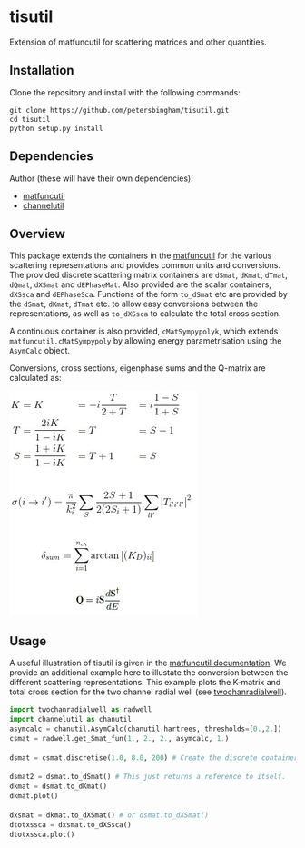 # tisutil
Extension of matfuncutil for scattering matrices and other quantities.

## Installation

Clone the repository and install with the following commands:

    git clone https://github.com/petersbingham/tisutil.git
    cd tisutil
    python setup.py install
    
## Dependencies

Author (these will have their own dependencies):
 - [matfuncutil](https://github.com/petersbingham/matfuncutil)
 - [channelutil](https://github.com/petersbingham/channelutil)

## Overview

This package extends the containers in the [matfuncutil](https://github.com/petersbingham/matfuncutil) for the various scattering representations and provides common units and conversions. The provided discrete scattering matrix containers are `dSmat`, `dKmat`, `dTmat`, `dQmat`, `dXSmat` and `dEPhaseMat`. Also provided are the scalar containers, `dXSsca` and `dEPhaseSca`. Functions of the form `to_dSmat` etc are provided by the `dSmat`, `dKmat`, `dTmat` etc. to allow easy conversions between the representations, as well as `to_dXSsca` to calculate the total cross section. 

A continuous container is also provided, `cMatSympypolyk`, which extends `matfuncutil.cMatSympypoly` by allowing energy parametrisation using the `AsymCalc` object.

Conversions, cross sections, eigenphase sums and the Q-matrix are calculated as:<br/>

![equations](https://github.com/petersbingham/tisutil/blob/master/equations.jpg)

## Usage

A useful illustration of tisutil is given in the [matfuncutil documentation](https://github.com/petersbingham/matfuncutil). We provide an additional example here to illustate the conversion between the different scattering representations. This example plots the K-matrix and total cross section for the two channel radial well (see [twochanradialwell](https://github.com/petersbingham/twochanradialwell)).

```python
import twochanradialwell as radwell
import channelutil as chanutil
asymcalc = chanutil.AsymCalc(chanutil.hartrees, thresholds=[0.,2.])
csmat = radwell.get_Smat_fun(1., 2., 2., asymcalc, 1.)

dsmat = csmat.discretise(1.0, 8.0, 200) # Create the discrete container.

dsmat2 = dsmat.to_dSmat() # This just returns a reference to itself.
dkmat = dsmat.to_dKmat()
dkmat.plot()

dxsmat = dkmat.to_dXSmat() # or dsmat.to_dXSmat()
dtotxssca = dxsmat.to_dXSsca()
dtotxssca.plot()
```
